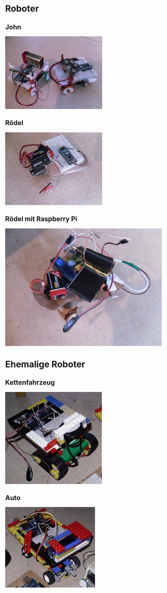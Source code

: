 Roboter
=======

John
----

[![](john/john.jpg)](john#john)


Rödel
-----

[![](roedel/roedel.jpg)](roedel#rödel)

Rödel mit Raspberry Pi
----------------------

[![](roedelmitraspberrypi/roedelmitraspberrypi.jpg)](roedelmitraspberrypi#rödel)


Ehemalige Roboter
=================

Kettenfahrzeug
--------------

[![](legokettenfahrzeug/legokettenfahrzeug.jpg)](legokettenfahrzeug#legokettenfahrzeug)

Auto
----

[![](legoauto/legoauto.jpg)](legoauto#legoauto)

